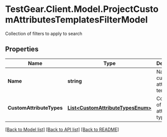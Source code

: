 # TestGear.Client.Model.ProjectCustomAttributesTemplatesFilterModel
Collection of filters to apply to search

## Properties

Name | Type | Description | Notes
------------ | ------------- | ------------- | -------------
**Name** | **string** | Name of custom attribute template | [optional] 
**CustomAttributeTypes** | [**List&lt;CustomAttributeTypesEnum&gt;**](CustomAttributeTypesEnum.md) | Collection of custom attributes types | [optional] 

[[Back to Model list]](../README.md#documentation-for-models) [[Back to API list]](../README.md#documentation-for-api-endpoints) [[Back to README]](../README.md)

